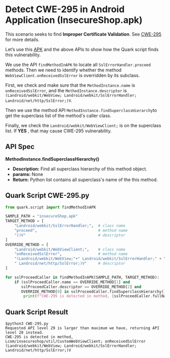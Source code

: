 # Detect CWE-295 in Android Application (InsecureShop.apk)

This scenario seeks to find **Improper Certificate Validation**. See [CWE-295](https://cwe.mitre.org/data/definitions/295.html) for more details.

Let’s use this [APK](https://github.com/hax0rgb/InsecureShop) and the above APIs to show how the Quark script finds this vulnerability.

We use the API `findMethodInAPK` to locate all `SslErrorHandler.proceed` methods. Then we need to identify  whether the method `WebViewClient.onReceivedSslError` is overridden by its subclass. 

First, we check and make sure that the `MethodInstance.name` is `onReceivedSslError`, and the `MethodInstance.descriptor` is `(Landroid/webkit/WebView; Landroid/webkit/SslErrorHandler; Landroid/net/http/SslError;)V`.

Then we use the method API `MethodInstance.findSuperclassHierarchy`to get the superclass list of the method's caller class.

Finally, we check the `Landroid/webkit/WebViewClient;` is on the superclass list. If **YES** , that may cause CWE-295 vulnerability.

## API Spec
**MethodInstance.findSuperclassHierarchy()**
* **Description:** Find all superclass hierarchy of this method object.
* **params:** None
* **Return:** Python list contains all superclass's name of the this method.


## Quark Script CWE-295.py
```python
from quark.script import findMethodInAPK

SAMPLE_PATH = "insecureShop.apk"
TARGET_METHOD = [
    "Landroid/webkit/SslErrorHandler;",  # class name
    "proceed",                           # method name
    "()V"                                # descriptor
]
OVERRIDE_METHOD = [
    "Landroid/webkit/WebViewClient;",    # class name
    "onReceivedSslError",                # method name
    "(Landroid/webkit/WebView;"+" Landroid/webkit/SslErrorHandler;" + \
    " Landroid/net/http/SslError;)V"     # descriptor
]

for sslProceedCaller in findMethodInAPK(SAMPLE_PATH, TARGET_METHOD):
    if (sslProceedCaller.name == OVERRIDE_METHOD[1] and
       sslProceedCaller.descriptor == OVERRIDE_METHOD[2] and
       OVERRIDE_METHOD[0] in sslProceedCaller.findSuperclassHierarchy()):
        print(f"CWE-295 is detected in method, {sslProceedCaller.fullName}")

```
## Quark Script Result
```
$python3 CWE-295.py
Requested API level 29 is larger than maximum we have, returning API level 28 instead.
CWE-295 is detected in method, Lcom/insecureshop/util/CustomWebViewClient; onReceivedSslError (Landroid/webkit/WebView; Landroid/webkit/SslErrorHandler; Landroid/net/http/SslError;)V
```
